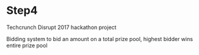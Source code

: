 # Step4

Techcrunch Disrupt 2017 hackathon project 

Bidding system to bid an amount on a total prize pool, highest bidder wins entire prize pool

